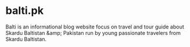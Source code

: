 # balti.pk
Balti is an informational blog website focus on travel and tour guide about Skardu Baltistan &amp;amp; Pakistan run by young passionate travelers from Skardu Baltistan.
